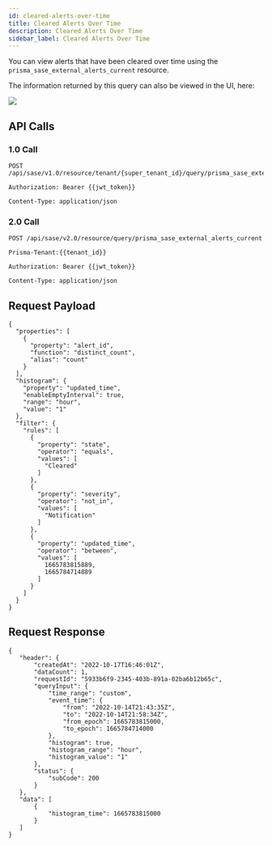 ```yaml
---
id: cleared-alerts-over-time
title: Cleared Alerts Over Time
description: Cleared Alerts Over Time
sidebar_label: Cleared Alerts Over Time
---
```


You can view alerts that have been cleared over time using the `prisma_sase_external_alerts_current` resource.

The information returned by this query can also be viewed in the UI, here:

![](/access/img/Alerts_cleared_open_raised_over_time.png)


## API Calls

### 1.0 Call

    POST /api/sase/v1.0/resource/tenant/{super_tenant_id}/query/prisma_sase_external_alerts_current

    Authorization: Bearer {{jwt_token}}

    Content-Type: application/json


### 2.0 Call

    POST /api/sase/v2.0/resource/query/prisma_sase_external_alerts_current

    Prisma-Tenant:{{tenant_id}}

    Authorization: Bearer {{jwt_token}}

    Content-Type: application/json

## Request Payload

    {
      "properties": [
        {
          "property": "alert_id",
          "function": "distinct_count",
          "alias": "count"
        }
      ],
      "histogram": {
        "property": "updated_time",
        "enableEmptyInterval": true,
        "range": "hour",
        "value": "1"
      },
      "filter": {
        "rules": [
          {
            "property": "state",
            "operator": "equals",
            "values": [
              "Cleared"
            ]
          },
          {
            "property": "severity",
            "operator": "not_in",
            "values": [
              "Notification"
            ]
          },
          {
            "property": "updated_time",
            "operator": "between",
            "values": [
              1665783815889,
              1665784714889
            ]
          }
        ]
      }
    }


## Request Response


    {
       "header": {
           "createdAt": "2022-10-17T16:46:01Z",
           "dataCount": 1,
           "requestId": "5933b6f9-2345-403b-891a-02ba6b12b65c",
           "queryInput": {
               "time_range": "custom",
               "event_time": {
                   "from": "2022-10-14T21:43:35Z",
                   "to": "2022-10-14T21:58:34Z",
                   "from_epoch": 1665783815000,
                   "to_epoch": 1665784714000
               },
               "histogram": true,
               "histogram_range": "hour",
               "histogram_value": "1"
           },
           "status": {
               "subCode": 200
           }
       },
       "data": [
           {
               "histogram_time": 1665783815000
           }
       ]
    }


